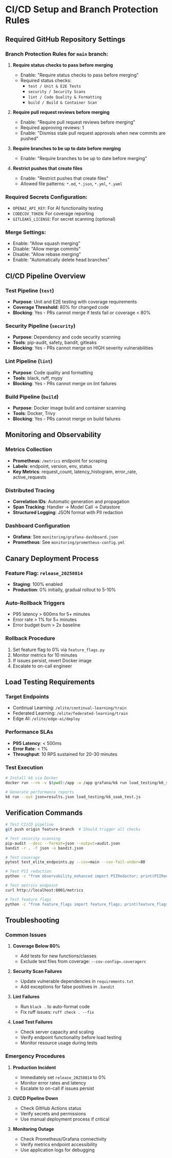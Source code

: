 # CI/CD Setup and Branch Protection Rules

## Required GitHub Repository Settings

### Branch Protection Rules for `main` branch:

1. **Require status checks to pass before merging**
   - Enable: "Require status checks to pass before merging"
   - Required status checks:
     - `test / Unit & E2E Tests`
     - `security / Security Scans`
     - `lint / Code Quality & Formatting`
     - `build / Build & Container Scan`

2. **Require pull request reviews before merging**
   - Enable: "Require pull request reviews before merging"
   - Required approving reviews: 1
   - Enable: "Dismiss stale pull request approvals when new commits are pushed"

3. **Require branches to be up to date before merging**
   - Enable: "Require branches to be up to date before merging"

4. **Restrict pushes that create files**
   - Enable: "Restrict pushes that create files"
   - Allowed file patterns: `*.md`, `*.json`, `*.yml`, `*.yaml`

### Required Secrets Configuration:

- `OPENAI_API_KEY`: For AI functionality testing
- `CODECOV_TOKEN`: For coverage reporting
- `GITLEAKS_LICENSE`: For secret scanning (optional)

### Merge Settings:

- Enable: "Allow squash merging"
- Disable: "Allow merge commits"
- Disable: "Allow rebase merging"
- Enable: "Automatically delete head branches"

## CI/CD Pipeline Overview

### Test Pipeline (`test`)
- **Purpose**: Unit and E2E testing with coverage requirements
- **Coverage Threshold**: 80% for changed code
- **Blocking**: Yes - PRs cannot merge if tests fail or coverage < 80%

### Security Pipeline (`security`)
- **Purpose**: Dependency and code security scanning
- **Tools**: pip-audit, safety, bandit, gitleaks
- **Blocking**: Yes - PRs cannot merge on HIGH severity vulnerabilities

### Lint Pipeline (`lint`)
- **Purpose**: Code quality and formatting
- **Tools**: black, ruff, mypy
- **Blocking**: Yes - PRs cannot merge on lint failures

### Build Pipeline (`build`)
- **Purpose**: Docker image build and container scanning
- **Tools**: Docker, Trivy
- **Blocking**: Yes - PRs cannot merge on build failures

## Monitoring and Observability

### Metrics Collection
- **Prometheus**: `/metrics` endpoint for scraping
- **Labels**: endpoint, version, env, status
- **Key Metrics**: request_count, latency_histogram, error_rate, active_requests

### Distributed Tracing
- **Correlation IDs**: Automatic generation and propagation
- **Span Tracking**: Handler → Model Call → Datastore
- **Structured Logging**: JSON format with PII redaction

### Dashboard Configuration
- **Grafana**: See `monitoring/grafana-dashboard.json`
- **Prometheus**: See `monitoring/prometheus-config.yml`

## Canary Deployment Process

### Feature Flag: `release_20250814`
- **Staging**: 100% enabled
- **Production**: 0% initially, gradual rollout to 5-10%

### Auto-Rollback Triggers
- P95 latency > 600ms for 5+ minutes
- Error rate > 1% for 5+ minutes
- Error budget burn > 2x baseline

### Rollback Procedure
1. Set feature flag to 0% via `feature_flags.py`
2. Monitor metrics for 10 minutes
3. If issues persist, revert Docker image
4. Escalate to on-call engineer

## Load Testing Requirements

### Target Endpoints
- Continual Learning: `/elite/continual-learning/train`
- Federated Learning: `/elite/federated-learning/train`
- Edge AI: `/elite/edge-ai/deploy`

### Performance SLAs
- **P95 Latency**: < 500ms
- **Error Rate**: < 1%
- **Throughput**: 10 RPS sustained for 20-30 minutes

### Test Execution
```bash
# Install k6 via Docker
docker run --rm -v $(pwd):/app -w /app grafana/k6 run load_testing/k6_soak_test.js

# Generate performance reports
k6 run --out json=results.json load_testing/k6_soak_test.js
```

## Verification Commands

```bash
# Test CI/CD pipeline
git push origin feature-branch  # Should trigger all checks

# Test security scanning
pip-audit --desc --format=json --output=audit.json
bandit -r . -f json -o bandit.json

# Test coverage
pytest test_elite_endpoints.py --cov=main --cov-fail-under=80

# Test PII redaction
python -c "from observability_enhanced import PIIRedactor; print(PIIRedactor.redact_pii('Contact john.doe@example.com or 555-123-4567'))"

# Test metrics endpoint
curl http://localhost:8001/metrics

# Test feature flags
python -c "from feature_flags import feature_flags; print(feature_flags.is_enabled('release_20250814'))"
```

## Troubleshooting

### Common Issues

1. **Coverage Below 80%**
   - Add tests for new functions/classes
   - Exclude test files from coverage: `--cov-config=.coveragerc`

2. **Security Scan Failures**
   - Update vulnerable dependencies in `requirements.txt`
   - Add exceptions for false positives in `.bandit`

3. **Lint Failures**
   - Run `black .` to auto-format code
   - Fix ruff issues: `ruff check . --fix`

4. **Load Test Failures**
   - Check server capacity and scaling
   - Verify endpoint functionality before load testing
   - Monitor resource usage during tests

### Emergency Procedures

1. **Production Incident**
   - Immediately set `release_20250814` to 0%
   - Monitor error rates and latency
   - Escalate to on-call if issues persist

2. **CI/CD Pipeline Down**
   - Check GitHub Actions status
   - Verify secrets and permissions
   - Use manual deployment process if critical

3. **Monitoring Outage**
   - Check Prometheus/Grafana connectivity
   - Verify metrics endpoint accessibility
   - Use application logs for debugging
